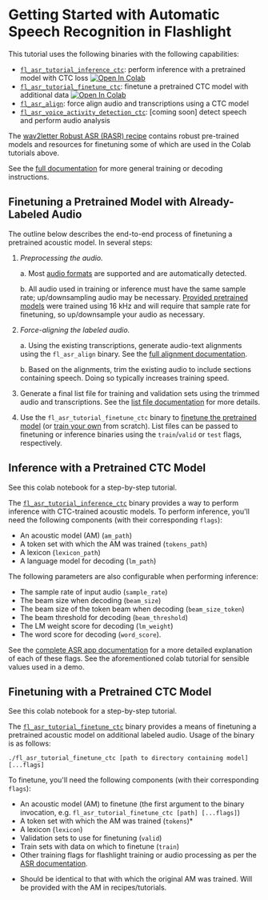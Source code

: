 # Getting Started with Automatic Speech Recognition in Flashlight

This tutorial uses the following binaries with the following capabilities:
- [`fl_asr_tutorial_inference_ctc`](https://github.com/facebookresearch/flashlight/blob/master/flashlight/app/asr/tutorial/README.md#inference-with-a-pretrained-ctc-model): perform inference with a pretrained model with CTC loss [![Open In Colab](https://colab.research.google.com/assets/colab-badge.svg)](https://colab.research.google.com/github/facebookresearch/flashlight/blob/master/flashlight/app/asr/tutorial/notebooks/InferenceAndAlignmentCTC.ipynb)
- [`fl_asr_tutorial_finetune_ctc`](https://github.com/facebookresearch/flashlight/blob/master/flashlight/app/asr/tutorial/README.md#finetuning-with-a-pretrained-ctc-model): finetune a pretrained CTC model with additional data [![Open In Colab](https://colab.research.google.com/assets/colab-badge.svg)](https://colab.research.google.com/github/facebookresearch/flashlight/blob/master/flashlight/app/asr/tutorial/notebooks/FinetuneCTC.ipynb)
- [`fl_asr_align`](https://github.com/facebookresearch/flashlight/blob/master/flashlight/app/asr/tools/alignment): force align audio and transcriptions using a CTC model
- [`fl_asr_voice_activity_detection_ctc`](https://github.com/facebookresearch/flashlight/blob/master/flashlight/app/asr/tools): [coming soon] detect speech and perform audio analysis

The [wav2letter Robust ASR (RASR) recipe](https://github.com/facebookresearch/wav2letter/tree/master/recipes/rasr) contains robust pre-trained models and resources for finetuning some of which are used in the Colab tutorials above.

See the [full documentation](https://github.com/facebookresearch/flashlight/blob/master/flashlight/app/asr) for more general training or decoding instructions.

## Finetuning a Pretrained Model with Already-Labeled Audio

The outline below describes the end-to-end process of finetuning a pretrained acoustic model. In several steps:
1. *Preprocessing the audio.*

    a. Most [audio formats](http://libsndfile.github.io/libsndfile/formats.html) are supported and are automatically detected.

    b. All audio used in training or inference must have the same sample rate; up/downsampling audio may be necessary. [Provided pretrained models](https://github.com/facebookresearch/wav2letter/tree/master/recipes/rasr) were trained using 16 kHz and will require that sample rate for finetuning, so up/downsample your audio as necessary.

2. *Force-aligning the labeled audio.*

    a. Using the existing transcriptions, generate audio-text alignments using the `fl_asr_align` binary. See the [full alignment documentation](https://github.com/facebookresearch/flashlight/blob/master/flashlight/app/asr/tools/alignment).

    b. Based on the alignments, trim the existing audio to include sections containing speech. Doing so typically increases training speed.

3. Generate a final list file for training and validation sets using the trimmed audio and transcriptions. See the [list file documentation](https://github.com/facebookresearch/flashlight/blob/master/flashlight/app/asr/README.md#audio-and-transcriptions-data) for more details.

4. Use the `fl_asr_tutorial_finetune_ctc` binary to [finetune the pretrained model](https://github.com/facebookresearch/flashlight/blob/master/flashlight/app/asr/tutorial/README.md#finetuning-with-a-pretrained-ctc-model) (or [train your own](https://github.com/facebookresearch/flashlight/blob/master/flashlight/app/asr/README.md#how-to-train-acoustic-model) from scratch). List files can be passed to finetuning or inference binaries using the `train`/`valid` or `test` flags, respectively.

## Inference with a Pretrained CTC Model

See this colab notebook for a step-by-step tutorial.

The [`fl_asr_tutorial_inference_ctc`](https://github.com/facebookresearch/flashlight/blob/master/flashlight/app/asr/tutorial/InferenceCTC.cpp) binary provides a way to perform inference with CTC-trained acoustic models. To perform inference, you'll need the following components (with their corresponding `flags`):
- An acoustic model (AM) (`am_path`)
- A token set with which the AM was trained (`tokens_path`)
- A lexicon (`lexicon_path`)
- A language model for decoding (`lm_path`)

The following parameters are also configurable when performing inference:
- The sample rate of input audio (`sample_rate`)
- The beam size when decoding (`beam_size`)
- The beam size of the token beam when decoding (`beam_size_token`)
- The beam threshold for decoding (`beam_threshold`)
- The LM weight score for decoding (`lm_weight`)
- The word score for decoding (`word_score`).

See the [complete ASR app documentation](https://github.com/facebookresearch/flashlight/blob/master/flashlight/app/asr/README.md) for a more detailed explanation of each of these flags. See the aforementioned colab tutorial for sensible values used in a demo.

## Finetuning with a Pretrained CTC Model

See this colab notebook for a step-by-step tutorial.

The [`fl_asr_tutorial_finetune_ctc`](https://github.com/facebookresearch/flashlight/blob/master/flashlight/app/asr/tutorial/FinetuneCTC.cpp) binary provides a means of finetuning a pretrained acoustic model on additional labeled audio. Usage of the binary is as follows:
```
./fl_asr_tutorial_finetune_ctc [path to directory containing model] [...flags]
```
To finetune, you'll need the following components (with their corresponding `flags`):
- An acoustic model (AM) to finetune (the first argument to the binary invocation, e.g. `fl_asr_tutorial_finetune_ctc [path] [...flags]`)
- A token set with which the AM was trained (`tokens`)*
- A lexicon (`lexicon`)
- Validation sets to use for finetuning (`valid`)
- Train sets with data on which to finetune (`train`)
- Other training flags for flashlight training or audio processing as per the [ASR documentation](https://github.com/facebookresearch/flashlight/blob/master/flashlight/app/asr/README.md).

* Should be identical to that with which the original AM was trained. Will be provided with the AM in recipes/tutorials.
